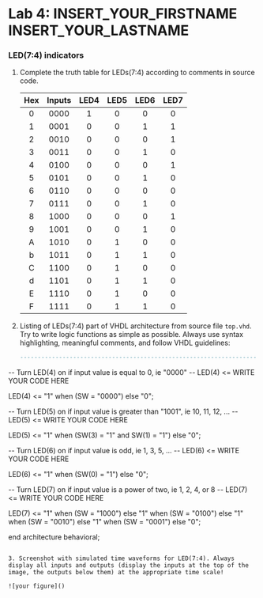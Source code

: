 # Lab 4: INSERT_YOUR_FIRSTNAME INSERT_YOUR_LASTNAME

### LED(7:4) indicators

1. Complete the truth table for LEDs(7:4) according to comments in source code.

   | **Hex** | **Inputs** | **LED4** | **LED5** | **LED6** | **LED7** |
   | :-: | :-: | :-: | :-: | :-: | :-: |
   | 0 | 0000 | 1 | 0 | 0 | 0 |
   | 1 | 0001 | 0 | 0 | 1 | 1 |
   | 2 | 0010 | 0 | 0 | 0 | 1 |
   | 3 | 0011 | 0 | 0 | 1 | 0 |
   | 4 | 0100 | 0 | 0 | 0 | 1 |
   | 5 | 0101 | 0 | 0 | 1 | 0 |
   | 6 | 0110 | 0 | 0 | 0 | 0 |
   | 7 | 0111 | 0 | 0 | 1 | 0 |
   | 8 | 1000 | 0 | 0 | 0 | 1 |
   | 9 | 1001 | 0 | 0 | 1 | 0 |
   | A | 1010 | 0 | 1 | 0 | 0 |
   | b | 1011 | 0 | 1 | 1 | 0 |
   | C | 1100 | 0 | 1 | 0 | 0 |
   | d | 1101 | 0 | 1 | 1 | 0 |
   | E | 1110 | 0 | 1 | 0 | 0 |
   | F | 1111 | 0 | 1 | 1 | 0 |

2. Listing of LEDs(7:4) part of VHDL architecture from source file `top.vhd`. Try to write logic functions as simple as possible. Always use syntax highlighting, meaningful comments, and follow VHDL guidelines:

   ```vhdl
   --------------------------------------------------------------------
-- Turn LED(4) on if input value is equal to 0, ie "0000"
-- LED(4) <= WRITE YOUR CODE HERE

 LED(4) <= "1" when (SW = "0000") else
           "0";


-- Turn LED(5) on if input value is greater than "1001", ie 10, 11, 12, ...
-- LED(5) <= WRITE YOUR CODE HERE

 LED(5) <= "1" when (SW(3) = "1" and SW(1) = "1") else
           "0";

-- Turn LED(6) on if input value is odd, ie 1, 3, 5, ...
-- LED(6) <= WRITE YOUR CODE HERE

 LED(6) <= "1" when (SW(0) = "1") else
           "0";
           

-- Turn LED(7) on if input value is a power of two, ie 1, 2, 4, or 8
-- LED(7) <= WRITE YOUR CODE HERE

 LED(7) <= "1" when (SW = "1000") else
           "1" when (SW = "0100") else
           "1" when (SW = "0010") else
           "1" when (SW = "0001") else
           "0";

end architecture behavioral;
   ```

3. Screenshot with simulated time waveforms for LED(7:4). Always display all inputs and outputs (display the inputs at the top of the image, the outputs below them) at the appropriate time scale!

   ![your figure]()
